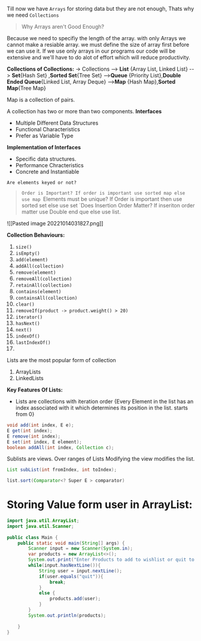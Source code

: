Till now we have `Arrays` for storing data but they are not enough, Thats why we need `Collections`

> Why Arrays aren't Good Enough?

Because we need to specifiy the length of the array. with only Arrays we cannot make a resiable array. we must define the size of array first before we can use it.
If we use only arrays in our programs our code will be extensive and we'll have to do alot of effort which will reduce productivity.

**Collections of Collections:**
-> Collections
   --> **List** {Array List, Linked List}
   --> **Set**{Hash Set} ,**Sorted Set**{Tree Set}
   -->**Queue** {Priority List},**Double Ended Queue**{Linked List, Array Deque}
   -->**Map** {Hash Map},**Sorted Map**{Tree Map}

Map is a collection of pairs.

A collection has two or more than two components.
**Interfaces**
* Multiple Different Data Structures
* Functional Characteristics
* Prefer as Variable Type

**Implementation of Interfaces**
* Specific data structures.
* Performance Chracteristics
* Concrete and Instantiable

`Are elements keyed or not?`
> `Order is Important?
> If order is important use sorted map else use map
> `Elements must be unique?
> If Order is important then use sorted set else use set
> `Does Insertion Order Matter?
> If inseriton order matter use Double end que else use list.

![[Pasted image 20221014031827.png]]

**Collection Behaviours:**
1. `size()`
2. `isEmpty()`
3. `add(element)`
4. `addAll(collection)` 
5. `remove(element)`
6. `removeAll(collection)`
7. `retainAll(collection)`
8. `contains(element)`
9. `containsAll(collection)`
10. `clear()`
11. `removeIf(product -> product.weight() > 20)`
12. `iterator()`
13. `hasNext()`
14. `next()`
15. `indexOf()`
16. `lastIndexOf()`
17. 

Lists are the most popular form of collection

1. ArrayLists
2. LinkedLists

**Key Features Of Lists:**
* Lists are collections with iteration order {Every Element in the list has an index associated with it which determines its position in the list. starts from 0} 
```java
void add(int index, E e);
E get(int index);
E remove(int index);
E set(int index, E element);
boolean addAll(int index, Collection c);
```

Sublists are views. Over ranges of Lists
Modifying the view modifies the list.

```java
List subList(int fromIndex, int toIndex);
```

```java
list.sort(Comparator<? Super E > comparator)
```

# Storing Value form user in ArrayList:
```java
import java.util.ArrayList;  
import java.util.Scanner;  
  
public class Main {  
    public static void main(String[] args) {  
        Scanner input = new Scanner(System.in);  
        var products = new ArrayList<>();  
        System.out.print("Enter Products to add to wishlist or quit to exit\t");  
        while(input.hasNextLine()){  
            String user = input.nextLine();  
            if(user.equals("quit")){  
                break;  
            }  
            else {  
                products.add(user);  
            }  
        }  
        System.out.println(products);  
  
    }  
}
```
